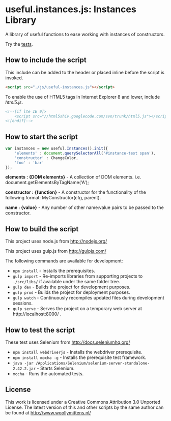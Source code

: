 # useful.instances.js: Instances Library

A library of useful functions to ease working with instances of constructors.

Try the <a href="http://www.woollymittens.nl/useful/default.php?url=useful-instances">tests</a>.

## How to include the script

This include can be added to the header or placed inline before the script is invoked.

```html
<script src="./js/useful-instances.js"></script>
```

To enable the use of HTML5 tags in Internet Explorer 8 and lower, include *html5.js*.

```html
<!--[if lte IE 9]>
	<script src="//html5shiv.googlecode.com/svn/trunk/html5.js"></script>
<![endif]-->
```

## How to start the script

```javascript
var instances = new useful.Instances().init({
	'elements' : document.querySelectorAll('#instance-test span'),
	'constructor' : ChangeColor,
	'foo' : 'bar'
});
```

**elements : {DOM elements}** - A collection of DOM elements. i.e. document.getElementsByTagName('A');

**constructor : {function}** - A constructor for the functionality of the following format: MyConstructor(cfg, parent).

**name : {value}** - Any number of other name:value pairs to be passed to the constructor.

## How to build the script

This project uses node.js from http://nodejs.org/

This project uses gulp.js from http://gulpjs.com/

The following commands are available for development:
+ `npm install` - Installs the prerequisites.
+ `gulp import` - Re-imports libraries from supporting projects to `./src/libs/` if available under the same folder tree.
+ `gulp dev` - Builds the project for development purposes.
+ `gulp prod` - Builds the project for deployment purposes.
+ `gulp watch` - Continuously recompiles updated files during development sessions.
+ `gulp serve` - Serves the project on a temporary web server at http://localhost:8000/ .

## How to test the script

These test uses Selenium from http://docs.seleniumhq.org/

+ `npm install webdriverjs` - Installs the webdriver prerequisite.
+ `npm install mocha -g` - Installs the prerequisite test framework.
+ `java -jar /Applications/Selenium/selenium-server-standalone-2.42.2.jar` - Starts Selenium.
+ `mocha` - Runs the automated tests.

## License

This work is licensed under a Creative Commons Attribution 3.0 Unported License. The latest version of this and other scripts by the same author can be found at http://www.woollymittens.nl/
